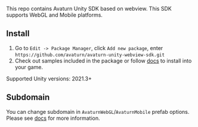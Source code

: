 This repo contains Avaturn Unity SDK based on webview. This SDK supports WebGL and Mobile platforms.

## Install

1. Go to `Edit -> Package Manager`, click `Add new package`, enter `https://github.com/avaturn/avaturn-unity-webview-sdk.git`
2. Check out samples included in the package or follow [docs](https://docs.avaturn.me/docs/integration/unity/unity_tutorial/) to install into your game.

Supported Unity versions: 2021.3+

## Subdomain 

You can change subdomain in `AvaturnWebGL`/`AvaturnMobile` prefab options. Please see [docs]([https://docs.avaturn.me](https://docs.avaturn.me/docs/integration/unity/unity_tutorial/)https://docs.avaturn.me/docs/integration/unity/unity_tutorial/) for more information.
